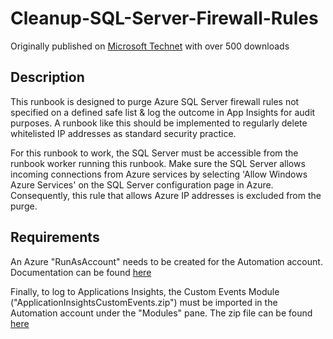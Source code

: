 # Cleanup-SQL-Server-Firewall-Rules
Originally published on  [Microsoft Technet](https://gallery.technet.microsoft.com/scriptcenter/Delete-SQL-Server-Firewall-43f784e0) with over 500 downloads

## Description

This runbook is designed to purge Azure SQL Server firewall rules not specified on a defined safe list & log the outcome in App Insights for audit purposes. A runbook like this should be implemented to regularly delete whitelisted IP addresses as standard security practice.

For this runbook to work, the SQL Server must be accessible from the runbook worker running this runbook. Make sure the SQL Server allows incoming connections from Azure services by selecting 'Allow Windows Azure Services' on the SQL Server configuration page in Azure. Consequently, this rule that allows Azure IP addresses is excluded from the purge.

## Requirements

An Azure "RunAsAccount" needs to be created for the Automation account. Documentation can be found [here](https://docs.microsoft.com/en-us/azure/automation/manage-runas-account#create-a-run-as-account-in-the-portal)

Finally, to log to Applications Insights, the Custom Events Module ("ApplicationInsightsCustomEvents.zip") must be imported in the Automation account under the "Modules" pane. The zip file can be found [here](https://gallery.technet.microsoft.com/scriptcenter/Log-Custom-Events-into-847900d7)


